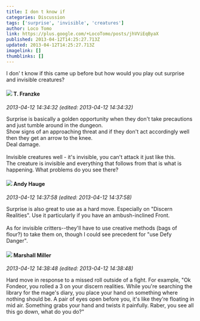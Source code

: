```yaml
---
title: I don t know if
categories: Discussion
tags: ['surprise', 'invisible', 'creatures']
author: Loco Tomo
link: https://plus.google.com/+LocoTomo/posts/jhVViEqByaX
published: 2013-04-12T14:25:27.713Z
updated: 2013-04-12T14:25:27.713Z
imagelink: []
thumblinks: []
---
```


I don&#39; t know if this came up before but how would you play out surprise and invisible creatures?
<div id='comment z13oihr4arete1czz04civrgmqbxjjdgj3c'>
  <h4><img src='{{site.baseurl}}//images/avatars/110330901807759406775_photo.jpg'> T. Franzke</h4>
      <p><cite>2013-04-12 14:34:32 (edited: 2013-04-12 14:34:32)</cite></p>
        <p>Surprise is basically a golden opportunity when they don&#39;t take precautions and just tumble around in the dungeon. <br />Show signs of an approaching threat and if they don&#39;t act accordingly well then they get an arrow to the knee. <br />Deal damage. <br /><br />Invisible creatures well - it&#39;s invisible, you can&#39;t attack it just like this. <br />The creature is invisible and everything that follows from that is what is happening. What problems do you see there? </p>
</div>
        

<div id='comment z13oihr4arete1czz04civrgmqbxjjdgj3c'>
  <h4><img src='{{site.baseurl}}//images/avatars/102653333914811527237_photo.jpg'> Andy Hauge</h4>
      <p><cite>2013-04-12 14:37:58 (edited: 2013-04-12 14:37:58)</cite></p>
        <p>Surprise is also great to use as a hard move. Especially on &quot;Discern Realities&quot;. Use it particularly if you have an ambush-inclined Front.<br /><br />As for invisible critters--they&#39;ll have to use creative methods (bags of flour?) to take them on, though I could see precedent for &quot;use Defy Danger&quot;.</p>
</div>
        

<div id='comment z13oihr4arete1czz04civrgmqbxjjdgj3c'>
  <h4><img src='{{site.baseurl}}//images/avatars/113927217394445366066_photo.jpg'> Marshall Miller</h4>
      <p><cite>2013-04-12 14:38:48 (edited: 2013-04-12 14:38:48)</cite></p>
        <p>Hard move in response to a missed roll outside of a fight.  For example, &quot;Ok Fondeor, you rolled a 3 on your discern realities.  While you&#39;re searching the library for the mage&#39;s diary, you place your hand on something where nothing should be.  A pair of eyes open before you, it&#39;s like they&#39;re floating in mid air.  Something grabs your hand and twists it painfully.  Raber, you see all this go down,  what do you do?&quot;</p>
</div>
        